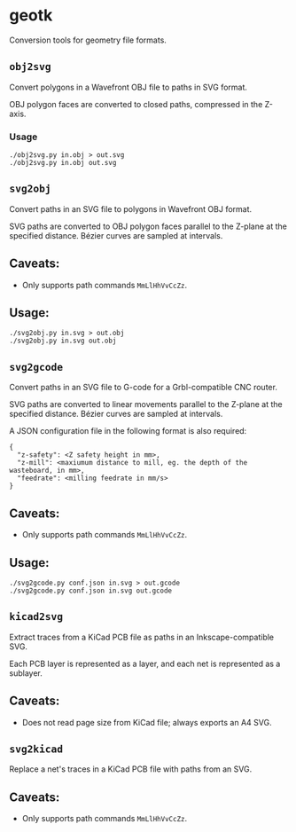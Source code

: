 # geotk

Conversion tools for geometry file formats.


## `obj2svg`

Convert polygons in a Wavefront OBJ file to paths in SVG format.

OBJ polygon faces are converted to closed paths, compressed in the Z-axis.


### Usage

    ./obj2svg.py in.obj > out.svg
    ./obj2svg.py in.obj out.svg


## `svg2obj`

Convert paths in an SVG file to polygons in Wavefront OBJ format.

SVG paths are converted to OBJ polygon faces parallel to the Z-plane at the specified distance. Bézier curves are sampled at intervals.


## Caveats:

-   Only supports path commands `MmLlHhVvCcZz`.


## Usage:
    
    ./svg2obj.py in.svg > out.obj
    ./svg2obj.py in.svg out.obj


## `svg2gcode`

Convert paths in an SVG file to G-code for a Grbl-compatible CNC router.

SVG paths are converted to linear movements parallel to the Z-plane at the specified distance. Bézier curves are sampled at intervals.

A JSON configuration file in the following format is also required:

```
{
  "z-safety": <Z safety height in mm>,
  "z-mill": <maxiumum distance to mill, eg. the depth of the wasteboard, in mm>,
  "feedrate": <milling feedrate in mm/s>
}
```


## Caveats:

-   Only supports path commands `MmLlHhVvCcZz`.


## Usage:
    
    ./svg2gcode.py conf.json in.svg > out.gcode
    ./svg2gcode.py conf.json in.svg out.gcode


## `kicad2svg`

Extract traces from a KiCad PCB file as paths in an Inkscape-compatible SVG.

Each PCB layer is represented as a layer, and each net is represented as a sublayer.


## Caveats:

-   Does not read page size from KiCad file; always exports an A4 SVG.


## `svg2kicad`

Replace a net's traces in a KiCad PCB file with paths from an SVG.

## Caveats:

-   Only supports path commands `MmLlHhVvCcZz`.





